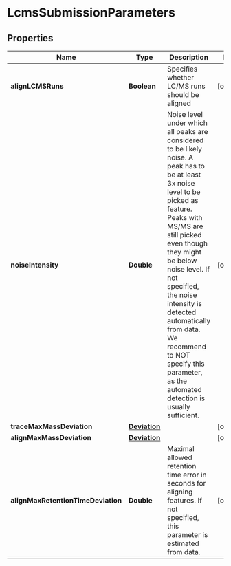 

# LcmsSubmissionParameters


## Properties

| Name | Type | Description | Notes |
|------------ | ------------- | ------------- | -------------|
|**alignLCMSRuns** | **Boolean** | Specifies whether LC/MS runs should be aligned |  [optional] |
|**noiseIntensity** | **Double** | Noise level under which all peaks are considered to be likely noise. A peak has to be at least 3x noise level  to be picked as feature. Peaks with MS/MS are still picked even though they might be below noise level.  If not specified, the noise intensity is detected automatically from data. We recommend to NOT specify  this parameter, as the automated detection is usually sufficient. |  [optional] |
|**traceMaxMassDeviation** | [**Deviation**](Deviation.md) |  |  [optional] |
|**alignMaxMassDeviation** | [**Deviation**](Deviation.md) |  |  [optional] |
|**alignMaxRetentionTimeDeviation** | **Double** | Maximal allowed retention time error in seconds for aligning features. If not specified, this parameter is estimated from data. |  [optional] |



